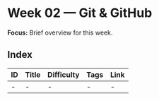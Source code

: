 # Week 02 — Git & GitHub

**Focus:** Brief overview for this week.

## Index
| ID | Title | Difficulty | Tags | Link |
|---|---|---|---|---|
| - | - | - | - | - |
